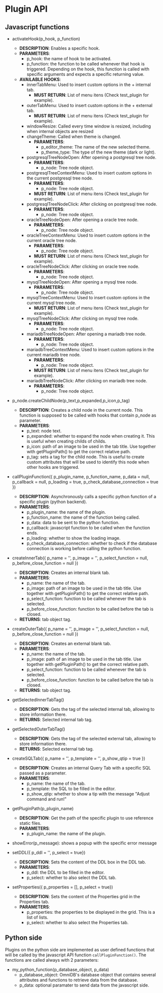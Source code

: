 # Plugin API

## Javascript functions

- activateHook(p_hook, p_function)
  - **DESCRIPTION**: Enables a specific hook.
  - **PARAMETERS**:
    - p_hook: the name of hook to be activated.
    - p_function: the function to be called whenever that hook is triggered. Depending on the hook, this function is called with specific arguments and expects a specific returning value.
  - **AVAILABLE HOOKS**:
    - innerTabMenu: Used to insert custom options in the + internal tab.
      - **MUST RETURN**: List of menu itens (Check test_plugin for example).
    - outerTabMenu: Used to insert custom options in the + external tab.
      - **MUST RETURN**: List of menu itens (Check test_plugin for example).
    - windowResize: Called every time window is resized, including when internal objects are resized
    - changeTheme: Called when theme is changed.
      - **PARAMETERS**:
        - p_editor_theme: The name of the new selected theme.
        - p_theme_type: The type of the new theme (dark or light).
    - postgresqlTreeNodeOpen: After opening a postgresql tree node.
      - **PARAMETERS**:
        - p_node: Tree node object.
    - postgresqlTreeContextMenu: Used to insert custom options in the current postgresql tree node.
      - **PARAMETERS**:
        - p_node: Tree node object.
      - **MUST RETURN**: List of menu itens (Check test_plugin for example).
    - postgresqlTreeNodeClick: After clicking on postgresql tree node.
      - **PARAMETERS**:
        - p_node: Tree node object.
    - oracleTreeNodeOpen: After opening a oracle tree node.
      - **PARAMETERS**:
        - p_node: Tree node object.
    - oracleTreeContextMenu: Used to insert custom options in the current oracle tree node.
      - **PARAMETERS**:
        - p_node: Tree node object.
      - **MUST RETURN**: List of menu itens (Check test_plugin for example).
    - oracleTreeNodeClick: After clicking on oracle tree node.
      - **PARAMETERS**:
        - p_node: Tree node object.
    - mysqlTreeNodeOpen: After opening a mysql tree node.
      - **PARAMETERS**:
        - p_node: Tree node object.
    - mysqlTreeContextMenu: Used to insert custom options in the current mysql tree node.
      - **MUST RETURN**: List of menu itens (Check test_plugin for example).
    - mysqlTreeNodeClick: After clicking on mysql tree node.
      - **PARAMETERS**:
        - p_node: Tree node object.
    - mariadbTreeNodeOpen: After opening a mariadb tree node.
      - **PARAMETERS**:
        - p_node: Tree node object.
    - mariadbTreeContextMenu: Used to insert custom options in the current mariadb tree node.
      - **PARAMETERS**:
        - p_node: Tree node object.
      - **MUST RETURN**: List of menu itens (Check test_plugin for example).
    - mariadbTreeNodeClick: After clicking on mariadb tree node.
      - **PARAMETERS**:
        - p_node: Tree node object.

- p_node.createChildNode(p_text,p_expanded,p_icon,p_tag)
  - **DESCRIPTION**: Creates a child node in the current node. This function is supposed to be called with hooks that contain p_node as parameter.
  - **PARAMETERS**:
    - p_text: node text.
    - p_expanded: whether to expand the node when creating it. This is useful when creating childs of childs.
    - p_icon: path of an image to be used in the tab title. Use together with getPluginPath() to get the correct relative path.
    - p_tag: sets a tag for the child node. This is useful to create custom attributes that will be used to identify this node when other hooks are triggered.

- callPluginFunction({ p_plugin_name, p_function_name, p_data = null, p_callback = null, p_loading = true, p_check_database_connection = true })
  - **DESCRIPTION**: Asynchronously calls a specific python function of a specific plugin (python backend).
  - **PARAMETERS**:
    - p_plugin_name: the name of the plugin.
    - p_function_name: the name of the function being called.
    - p_data: data to be sent to the python function.
    - p_callback: javascript function to be called when the function ends.
    - p_loading: whether to show the loading image.
    - p_check_database_connection: whether to check if the database connection is working before calling the python function.

- createInnerTab({ p_name = '', p_image = '', p_select_function = null, p_before_close_function = null })
  - **DESCRIPTION**: Creates an internal blank tab.
  - **PARAMETERS**:
    - p_name: the name of the tab.
    - p_image: path of an image to be used in the tab title. Use together with getPluginPath() to get the correct relative path.
    - p_select_function: function to be called whenever the tab is selected.
    - p_before_close_function: function to be called before the tab is closed.
  - **RETURNS**: tab object tag.

- createOuterTab({ p_name = '', p_image = '', p_select_function = null, p_before_close_function = null })
  - **DESCRIPTION**: Creates an external blank tab.
  - **PARAMETERS**:
    - p_name: the name of the tab.
    - p_image: path of an image to be used in the tab title. Use together with getPluginPath() to get the correct relative path.
    - p_select_function: function to be called whenever the tab is selected.
    - p_before_close_function: function to be called before the tab is closed.
  - **RETURNS**: tab object tag.

- getSelectedInnerTabTag()
  - **DESCRIPTION**: Gets the tag of the selected internal tab, allowing to store information there.
  - **RETURNS**: Selected internal tab tag.

- getSelectedOuterTabTag()
  - **DESCRIPTION**: Gets the tag of the selected external tab, allowing to store information there.
  - **RETURNS**: Selected external tab tag.

- createSQLTab({ p_name = '', p_template = '', p_show_qtip = true })
  - **DESCRIPTION**: Creates an internal Query Tab with a specific SQL passed as a parameter.
  - **PARAMETERS**:
    - p_name: the name of the tab.
    - p_template: the SQL to be filled in the editor.
    - p_show_qtip: whether to show a tip with the message "Adjust command and run!"

- getPluginPath(p_plugin_name)
  - **DESCRIPTION**: Get the path of the specific plugin to use reference static files.
  - **PARAMETERS**:
    - p_plugin_name: the name of the plugin.

- showError(p_message): shows a popup with the specific error message

- setDDL({ p_ddl = '', p_select = true})
  - **DESCRIPTION**: Sets the content of the DDL box in the DDL tab.
  - **PARAMETERS**:
    - p_ddl: the DDL to be filled in the editor.
    - p_select: whether to also select the DDL tab.

- setProperties({ p_properties = [], p_select = true})
  - **DESCRIPTION**: Sets the content of the Properties grid in the Properties tab.
  - **PARAMETERS**:
    - p_properties: the properties to be displayed in the grid. This is a list of lists.
    - p_select: whether to also select the Properties tab.

## Python side

Plugins on the python side are implemented as user defined functions that will be called by
the javascript API function `callPluginFunction()`. The functions are called always
with 2 parameters:

- my_python_function(p_database_object, p_data)
  - p_database_object: OmniDB's database object that contains several attributes
  and functions to retrieve data from the database.
  - p_data: optional paramater to send data from the javascript side.
